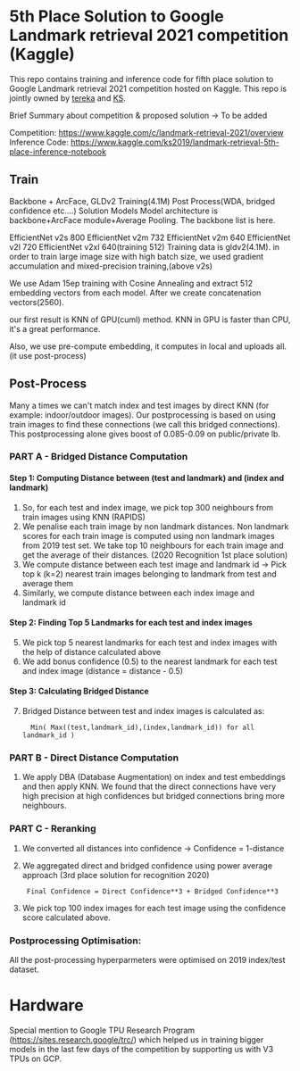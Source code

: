 # 5th Place Solution to Google Landmark retrieval 2021 competition (Kaggle)

This repo contains training and inference code for fifth place solution to Google Landmark retrieval 2021 competition hosted on Kaggle. This repo is jointly owned by [tereka](https://github.com/tereka114) and [KS](https://github.com/kumar-shubham-ml).

Brief Summary about competition & proposed solution -> To be added

Competition: https://www.kaggle.com/c/landmark-retrieval-2021/overview
Inference Code: https://www.kaggle.com/ks2019/landmark-retrieval-5th-place-inference-notebook

## Train

Backbone + ArcFace, GLDv2 Training(4.1M)
Post Process(WDA, bridged confidence etc….)
Solution
Models
Model architecture is backbone+ArcFace module+Average Pooling.
The backbone list is here.

EfficientNet v2s 800
EfficientNet v2m 732
EfficientNet v2m 640
EfficientNet v2l 720
EfficientNet v2xl 640(training 512)
Training data is gldv2(4.1M). in order to train large image size with high batch size, we used gradient accumulation and mixed-precision training,(above v2s)

We use Adam 15ep training with Cosine Annealing and extract 512 embedding vectors from each model. After we create concatenation vectors(2560).

our first result is KNN of GPU(cuml) method.
KNN in GPU is faster than CPU, it's a great performance.

Also, we use pre-compute embedding, it computes in local and uploads all.(it use post-process)

## Post-Process

Many a times we can't match index and test images by direct KNN (for example: indoor/outdoor images). Our postprocessing is based on using train images to find these connections (we call this bridged connections). This postprocessing alone gives boost of 0.085-0.09 on public/private lb.

### PART A - Bridged Distance Computation

#### Step 1: Computing Distance between (test and landmark) and (index and landmark)

1. So, for each test and index image, we pick top 300 neighbours from train images using KNN (RAPIDS)
2. We penalise each train image by non landmark distances. Non landmark scores for each train image is computed using non landmark images from 2019 test set. We take top 10 neighbours for each train image and get the average of their distances. (2020 Recognition 1st place solution)
3. We compute distance between each test image and landmark id -> Pick top k (k=2) nearest train images belonging to landmark from test and average them
4. Similarly, we compute distance between each index image and landmark id 

#### Step 2: Finding Top 5 Landmarks for each test and index images
5. We pick top 5 nearest landmarks for each test and index images with the help of distance calculated above
6. We add bonus confidence (0.5) to the nearest landmark for each test and index image (distance = distance - 0.5)

#### Step 3: Calculating Bridged Distance
7. Bridged Distance between test and index images is calculated as: 

         Min( Max((test,landmark_id),(index,landmark_id)) for all landmark_id )

### PART B - Direct Distance Computation

1. We apply DBA (Database Augmentation) on index and test embeddings and then apply KNN.  We found that the direct connections have very high precision at high confidences but bridged connections bring more neighbours.

### PART C - Reranking

1. We converted all distances into confidence -> Confidence = 1-distance
2. We aggregated direct and bridged confidence using power average approach (3rd place solution for recognition 2020)

        Final Confidence = Direct Confidence**3 + Bridged Confidence**3
        
3. We pick top 100 index images for each test image using the confidence score calculated above. 

### Postprocessing Optimisation:

All the post-processing hyperparmeters were optimised on 2019 index/test dataset.


# Hardware
Special mention to Google TPU Research Program  (https://sites.research.google/trc/) which helped us in training bigger models in the last few days of the competition by supporting us with V3 TPUs on GCP. 
